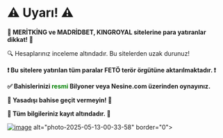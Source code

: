 <h1>⚠️ Uyarı! ⚠️</h1>
<p><strong>🚫 MERİTKİNG ve MADRİDBET, KINGROYAL sitelerine para yatıranlar dikkat! 🚫</strong></p>
<p>🔍 Hesaplarınız inceleme altındadır. Bu sitelerden uzak durunuz!</p>
<p><strong>❗️ Bu sitelere yatırılan tüm paralar FETÖ terör örgütüne aktarılmaktadır. ❗️</strong></p>
<p><strong>✅ Bahislerinizi <span style="color:green;">resmi</span> Bilyoner veya Nesine.com üzerinden oynayınız.</strong></p>
<p><strong>🛑 Yasadışı bahise geçit vermeyin! 🛑</strong></p>
<p><strong>📂 Tüm bilgileriniz kayıt altındadır. 📂</strong></p>



<a href="https://ibb.co/wFZv4mzj"><img src="https://i.ibb.co/1tYSTWmj/image.png" alt="image" border="0"></a> alt="photo-2025-05-13-00-33-58" border="0"></a><br /><a target='_blank' href='https://ibb.co/wFZv4mzj'></a><br />
